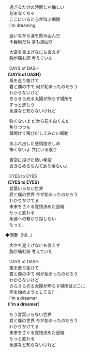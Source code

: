 　過ぎるだけの時間じゃ悔しい  
　刻まなくちゃ  
　ここにいると心が叫ぶ瞬間  
　I'm dreaming

　迷いながら涙を飲み込んだ  
　不器用だね 夢も遠回り

　大空を見上げなにも言えず  
　胸が痛む訳 考えていた

　DAYS of DASH  
**（DAYS of DASH）**  
　風を走り抜けて  
　君と僕の中で 何が始まったのだろう  
　わからないけど  
　きらきら光る太陽が照らす場所を  
　ずっと進もう  
　永遠など知らないけれど

　強くないよ だから前を向くんだ  
　焦りつつも  
　扉開けて飛びだしてみたい衝動

　あふれ出した感情抱きしめ  
　怖くないよ 共にいる限り

　青空に投げた熱い希望  
　あきらめるなんてあり得ないよ

　EYES to EYES  
**（EYES to EYES）**  
　言葉いらない世界  
　君と僕の世界 今が始まったのだろう  
　わかりかけてる  
　未来をさぐる覚悟決めた途端  
　もっと変わる  
　永遠への繋がり探したい  
　もっと…

◆間奏（hi!…）

　大空を見上げなにも言えず  
　胸が痛む訳 考えていた

　DAYS of DASH  
　風を走り抜けて  
　君と僕の中で 何が始まったのだろう  
　わからないけど  
　きらきら光る太陽が照らす場所はどこに  
　何を始めようとしてる?  
　I'm a dreamer  
**（I'm a dreamer）**  

　もう言葉いらない世界  
　君と僕の世界 今が始まったのだろう  
　わかりかけてる  
　未来をさぐる覚悟決めた途端  
　もっと変わる  
　永遠など知らないけれど
